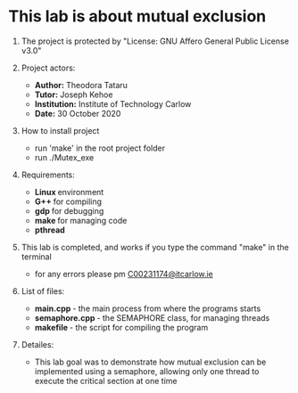 # This lab is about mutual exclusion

1. The project is protected by "License: GNU Affero General Public License v3.0"
2. Project actors:
    - <b>Author:</b> Theodora Tataru
    - <b>Tutor:</b> Joseph Kehoe
    - <b>Institution:</b> Institute of Technology Carlow
    - <b>Date:</b> 30 October 2020
3. How to install project
    - run 'make' in the root project folder 
    - run ./Mutex_exe 
4. Requirements:
    - <b> Linux </b> environment
    - <b> G++ </b>  for compiling
    - <b> gdp </b>  for debugging
    - <b> make </b>  for managing code
    - <b> pthread </b>  
5. This lab is completed, and works if you type the command "make" in the terminal
    - for any errors please pm C00231174@itcarlow.ie
6. List of files:
    - <b>main.cpp </b>- the main process from where the programs starts
    - <b>semaphore.cpp </b>- the SEMAPHORE class, for managing threads
    - <b>makefile </b>- the script for compiling the program

7. Detailes:
    - This lab goal was to demonstrate how mutual exclusion can be implemented using a semaphore, allowing only one thread to execute the critical section at one time